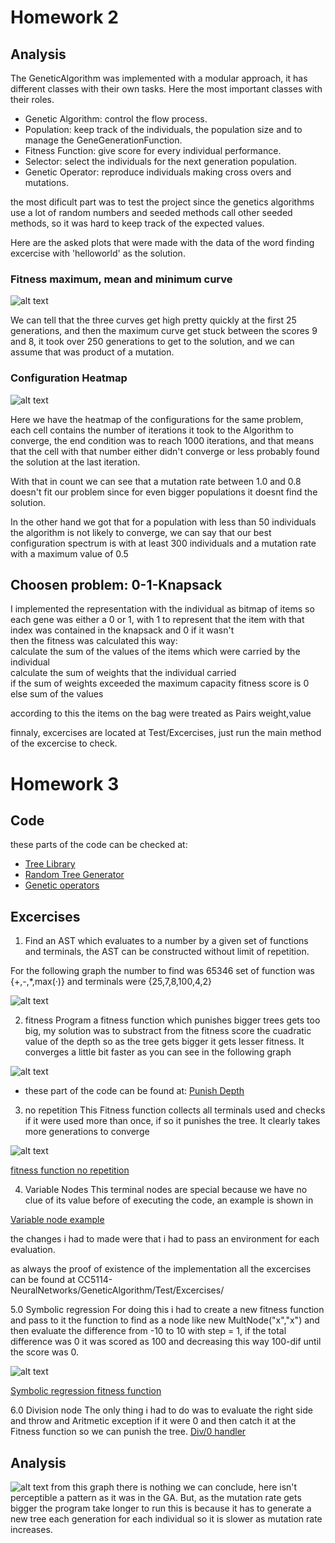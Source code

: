 
# Homework 2

## Analysis

The GeneticAlgorithm was implemented with a modular approach, it has different classes with their own tasks.
Here the most important classes with their roles.
* Genetic Algorithm: control the flow process.
* Population: keep track of the individuals, the population size and to manage the GeneGenerationFunction.
* Fitness Function: give score for every individual performance.
* Selector: select the individuals for the next generation population.
* Genetic Operator: reproduce individuals making cross overs and mutations.

the most dificult part was to test the project since the genetics algorithms use a lot of random numbers and 
seeded methods call other seeded methods, so it was hard to keep track of the expected values.

Here are the asked plots that were made with the data of the word finding excercise with 'helloworld' as the solution.

### Fitness maximum, mean and minimum curve

![alt text](https://github.com/Tvallejos/CC5114-NeuralNetworks/blob/master/GeneticAlgorithm/fitnessVsIter.png)

We can tell that the three curves get high pretty quickly at the first 25 generations, and then the maximum curve get stuck
between the scores 9 and 8, it took over 250 generations to get to the solution, and we can assume that was product of a mutation.

### Configuration Heatmap

![alt text](https://github.com/Tvallejos/CC5114-NeuralNetworks/blob/master/GeneticAlgorithm/heatMap.png)

Here we have the heatmap of the configurations for the same problem, each cell contains the number of iterations
it took to the Algorithm to converge, the end condition was to reach 1000 iterations, 
and that means that the cell with that number
either didn't converge or less probably found the solution at the last iteration.

With that in count we can see that a mutation rate between 1.0 and 0.8 doesn't fit our problem since for even bigger populations it
doesnt find the solution.

In the other hand we got that for a population with less than 50 individuals the algorithm is not likely to converge,
we can say that our best configuration spectrum is with at least 300 individuals and a mutation rate with a maximum value
of 0.5

## Choosen problem: 0-1-Knapsack

I implemented the representation with the individual as bitmap of items so each gene was either a 0 or 1, with 1 to represent that the item with that index was contained in the knapsack and 0 if it wasn't <br/>
then the fitness was calculated this way: <br/>
calculate the sum of the values of the items which were carried by the individual <br/>
calculate the sum of weights that the individual carried<br/>
if the sum of weights exceeded the maximum capacity fitness score is 0 <br/>
else sum of the values<br/>

according to this the items on the bag were treated as Pairs weight,value

finnaly, excercises are located at Test/Excercises, just run the main method of the excercise to check.

# Homework 3
## Code
these parts of the code can be checked at:
* [Tree Library](https://github.com/Tvallejos/CC5114-NeuralNetworks/tree/master/GeneticAlgorithm/src/GP/Tree)
* [Random Tree Generator](https://github.com/Tvallejos/CC5114-NeuralNetworks/tree/master/GeneticAlgorithm/src/GA/Functions)
* [Genetic operators](https://github.com/Tvallejos/CC5114-NeuralNetworks/blob/master/GeneticAlgorithm/src/GA/GeneticOperators/NodeGeneticOperator.java)

## Excercises
1. Find an AST which evaluates to a number by a given set of functions and terminals, the AST can be constructed without limit of repetition.

For the following graph the number to find was 65346 set of function was {+,-,*,max(·)} and terminals were {25,7,8,100,4,2}

![alt text](https://github.com/Tvallejos/CC5114-NeuralNetworks/blob/master/GeneticAlgorithm/FitnessVsIterNumFind.png "Fitness over generation")

2. fitness
Program a fitness function which punishes bigger trees gets too big, my solution was to substract from the fitness score the cuadratic value of the depth so as the tree gets bigger it gets lesser fitness. It converges a little bit faster as you can see in the following graph

![alt text](https://github.com/Tvallejos/CC5114-NeuralNetworks/blob/master/GeneticAlgorithm/depthPunish.png "Depth punish")


* these part of the code can be found at:
[Punish Depth](https://github.com/Tvallejos/CC5114-NeuralNetworks/blob/master/GeneticAlgorithm/src/GA/Functions/numberFindingPlusPunishFitnessFunction.java)

3. no repetition
This Fitness function collects all terminals used and checks if it were used more than once, if so it punishes the tree. It clearly takes more generations to converge

![alt text](https://github.com/Tvallejos/CC5114-NeuralNetworks/blob/master/GeneticAlgorithm/noRep.png "No terminal repetitions")

[fitness function no repetition](https://github.com/Tvallejos/CC5114-NeuralNetworks/blob/master/GeneticAlgorithm/src/GA/Functions/numberFindingNoRep.java)


4. Variable Nodes
This terminal nodes are special because we have no clue of its value before of executing the code, an example is shown in

[Variable node example](https://github.com/Tvallejos/CC5114-NeuralNetworks/blob/master/GeneticAlgorithm/Test/Excercises/VariableNodeExcercise.java)

the changes i had to made were that i had to pass an environment for each evaluation.

as always the proof of existence of the implementation all the excercises can be found at 
CC5114-NeuralNetworks/GeneticAlgorithm/Test/Excercises/

5.0 Symbolic regression
For doing this i had to create a new fitness function and pass to it the function to find as a node like new MultNode("x","x") and then evaluate the difference from -10 to 10 with step = 1, if the total difference was 0 it was scored as 100 and decreasing this way 100-dif until the score was 0.

![alt text](https://github.com/Tvallejos/CC5114-NeuralNetworks/blob/master/GeneticAlgorithm/symbolicRegression.png "Symbolic Regression")

[Symbolic regression fitness function](https://github.com/Tvallejos/CC5114-NeuralNetworks/blob/master/GeneticAlgorithm/src/GA/Functions/symbolicRegressionFitnessFunction.java)

6.0 Division node
The only thing i had to do was to evaluate the right side and throw and Aritmetic exception if it were 0 and then catch it at the Fitness function so we can punish the tree.
[Div/0 handler](https://github.com/Tvallejos/CC5114-NeuralNetworks/blob/master/GeneticAlgorithm/src/GA/Functions/numberFindingFitnessFunction.java)


## Analysis

![alt text](https://github.com/Tvallejos/CC5114-NeuralNetworks/blob/master/GeneticAlgorithm/HeatMapNumFind.png "HeatMap GP")
from this graph there is nothing we can conclude, here isn't perceptible a pattern as it was in the GA.
But, as the mutation rate gets bigger the program take longer to run this is because it has to generate a new tree each generation for each individual so it is slower as mutation rate increases.
